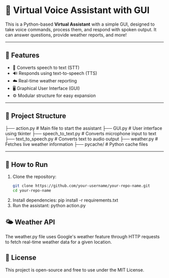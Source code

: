 # 🤖 Virtual Voice Assistant with GUI

This is a Python-based **Virtual Assistant** with a simple GUI, designed to take voice commands, process them, and respond with spoken output. It can answer questions, provide weather reports, and more!

---

## 🧠 Features

- 🎤 Converts speech to text (STT)
- 🔊 Responds using text-to-speech (TTS)
- ☁️ Real-time weather reporting
- 🖥️ Graphical User Interface (GUI)
- ⚙️ Modular structure for easy expansion

---

## 📁 Project Structure

├── action.py # Main file to start the assistant
├── GUI.py # User interface using tkinter
├── speech_to_text.py # Converts microphone input to text
├── text_to_speech.py # Converts text to audio output
├── weather.py # Fetches live weather information
├── pycache/ # Python cache files


---

## 🚀 How to Run

1. Clone the repository:
   ```bash
   git clone https://github.com/your-username/your-repo-name.git
   cd your-repo-name
2. Install dependencies: pip install -r requirements.txt
3. Run the assistant: python action.py

## 🌤️ Weather API
The weather.py file uses Google's weather feature through HTTP requests to fetch real-time weather data for a given location.

## 📄 License
This project is open-source and free to use under the MIT License.
